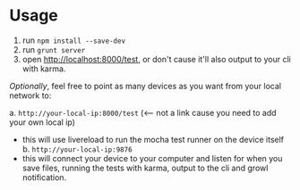 Usage
=====
1. run `npm install --save-dev`
2. run `grunt server`
3. open [http://localhost:8000/test](http://localhost:8000/test), or don't cause it'll also output to your cli with karma.

*Optionally*, feel free to point as many devices as you want from your local network to:  

a. `http://your-local-ip:8000/test` (<-- not a link cause you need to add your own local ip)
  - this will use livereload to run the mocha test runner on the device itself  
b. `http://your-local-ip:9876`
  - this will connect your device to your computer and listen for when you save files, running the tests with karma, output to the cli and growl notification.







